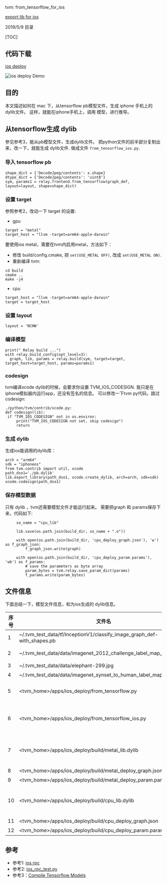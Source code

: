 tvm: from_tensorflow_for_ios

[export lib for ios](https://github.com/zhaowd2001/tvm_phone/blob/master/tvm-ios-export.md)

2019/5/9
  目录
  
[TOC]

## 代码下载 

   [ios deploy](https://zwd.3wfocus.com/svn/files/trunk/tp/tvm/apps/ios_deploy)

   ![ios deploy Demo](https://github.com/zhaowd2001/tvm_phone/blob/master/tvm-ios-export.png?raw=true)
   
   
   
## 目的

   本文描述如何在 mac 下，从tensorflow pb模型文件，生成 iphone 手机上的 dylib文件。
   这样，就能在iphone手机上，调用 模型，进行推导。

## 从tensorflow生成 dylib

   参见参考3，能从pb模型文件，生成dylib文件。
   把python文件的前半部分复制出来，改一下，就能生成 dylib文件.
   做成文件 `from_tensorflow_ios.py`.

### 导入 tensorflow pb 
   
   ```
   shape_dict = {'DecodeJpeg/contents': x.shape}
   dtype_dict = {'DecodeJpeg/contents': 'uint8'}
   sym, params1 = relay.frontend.from_tensorflow(graph_def, layout=layout, shape=shape_dict)
   ```

### 设置 target
   参照参考2，改动一下 target 的设置:

   - gpu

   ```
   target = "metal"
   target_host = "llvm -target=arm64-apple-darwin"
   ```
   
   要使用ios metal，需要在tvm内启用metal，方法如下：
   - 修改 build/config.cmake, 把 `set(USE_METAL OFF)`, 改成 `set(USE_METAL ON)`.
   - 重新编译 tvm: 
   ```
   cd build
   cmake ..
   make -j4
   ```
   

   - cpu
   
   ```
   target_host = "llvm -target=arm64-apple-darwin"
   target = target_host
   ```

### 设置 layout
   `layout = 'NCHW'`

### 编译模型

   ```
   print(" Relay build ...")
   with relay.build_config(opt_level=3):
     graph, lib, params = relay.build(sym, target=target, target_host=target_host, params=params1)
   ```

### codesign
   tvm编译xcode dylib的时候，会要求你设置 TVM_IOS_CODESIGN.
   我只是在iphone模拟器内运行app，还没有签名的信息。
   可以修改一下tvm py代码，跳过codesign:
   
   ```
   ./python/tvm/contrib/xcode.py:
   def codesign(lib):
    if "TVM_IOS_CODESIGN" not in os.environ:
        print("TVM_IOS_CODESIGN not set, skip codesign")
        return

   ```
   
### 生成 dylib
   生成ios能调用的dylib库：
   
   ```
   arch = "arm64"
   sdk = "iphoneos"
   from tvm.contrib import util, xcode
   path_dso1='./pb.dylib'
   lib.export_library(path_dso1, xcode.create_dylib, arch=arch, sdk=sdk)
   xcode.codesign(path_dso1)
   ```

### 保存模型数据
   只有 dylib ，tvm还需要模型文件才能运行起来。
   需要把graph 和 params保存下来，代码如下:
   
   ```
        so_name = "cpu_lib"

        lib.save(os.path.join(build_dir, so_name + ".o"))

        with open(os.path.join(build_dir, 'cpu_deploy_graph.json'), 'w') as f_graph_json:
            f_graph_json.write(graph)

        with open(os.path.join(build_dir, 'cpu_deploy_param.params'), 'wb') as f_params:
            # save the parameters as byte array
            param_bytes = tvm.relay.save_param_dict(params)
            f_params.write(param_bytes)
   ```
   
   
## 文件信息
   下面总结一下，模型文件信息，和为ios生成的 dylib信息。
   
   |序号|文件名|大小|用途|
   |--|--|--|--|
   |1|~/.tvm_test_data/tf/InceptionV1/classify_image_graph_def-with_shapes.pb| 91M |tensorflow模型|
   |2|~/.tvm_test_data/data/imagenet_2012_challenge_label_map_proto.pbtxt| 63K |tensorflow模型描述|
   |3|~/.tvm_test_data/data/elephant-299.jpg| 53K |测试图片
   |4|~/.tvm_test_data/data/imagenet_synset_to_human_label_map.txt| 724K |分类文件
   |5|<tvm_home>/apps/ios_deploy/from_tensorflow.py||mac上,从模型生成 dylib|
   |6|<tvm_home>/apps/ios_deploy/from_tensorflow_ios.py||mac上，从模型生成 dylib,能在ios上运行|
   |7|<tvm_home>/apps/ios_deploy/build/metal_lib.dylib | 1M |ios上运行的 dylib, 能调用模型, gpu |
   |8|<tvm_home>/apps/ios_deploy/build/metal_deploy_graph.json | 170K |模型结构 |
   |9|<tvm_home>/apps/ios_deploy/build/metal_deploy_param.params | 91M |模型参数 |
   |10|<tvm_home>/apps/ios_deploy/build/cpu_lib.dylib | 490K |ios上运行的 dylib, 能调用模型, cpu |
   |11|<tvm_home>/apps/ios_deploy/build/cpu_deploy_graph.json | 179K |模型结构 |
   |12|<tvm_home>/apps/ios_deploy/build/cpu_deploy_param.params | 91M |模型参数 |
   
   
## 参考
   - 参考1: [ios rpc](https://github.com/dmlc/tvm/tree/master/apps/ios_rpc)
   - 参考2: [ios_rpc_test.py](https://github.com/dmlc/tvm/blob/master/apps/ios_rpc/tests/ios_rpc_test.py)
   - 参考3：[Compile Tensorflow Models](https://docs.tvm.ai/tutorials/frontend/from_tensorflow.html#sphx-glr-tutorials-frontend-from-tensorflow-py)

